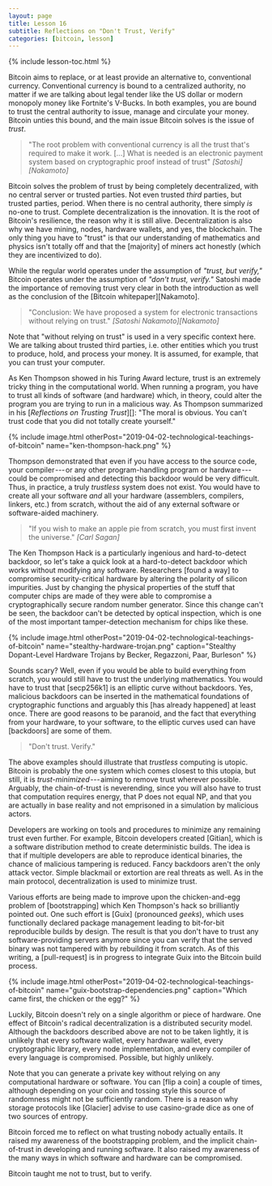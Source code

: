 ```yaml
---
layout: page
title: Lesson 16
subtitle: Reflections on "Don't Trust, Verify"
categories: [bitcoin, lesson]
---
```


{% include lesson-toc.html %}

Bitcoin aims to replace, or at least provide an alternative to,
conventional currency. Conventional currency is bound to a centralized
authority, no matter if we are talking about legal tender like the US
dollar or modern monopoly money like Fortnite's V-Bucks. In both
examples, you are bound to trust the central authority to issue, manage
and circulate your money. Bitcoin unties this bound, and the main issue
Bitcoin solves is the issue of *trust*.

> "The root problem with conventional currency is all the trust that's
> required to make it work. [...] What is needed is an electronic
> payment system based on cryptographic proof instead of trust"
> <cite>[Satoshi] [Nakamoto]</cite>

Bitcoin solves the problem of trust by being completely decentralized,
with no central server or trusted parties. Not even trusted *third*
parties, but trusted parties, period. When there is no central
authority, there simply *is* no-one to trust. Complete decentralization
is the innovation. It is the root of Bitcoin's resilience, the reason
why it is still alive. Decentralization is also why we have mining,
nodes, hardware wallets, and yes, the blockchain. The only thing you
have to "trust" is that our understanding of mathematics and physics
isn't totally off and that the [majority] of miners act honestly (which
they are incentivized to do).

While the regular world operates under the assumption of *"trust, but
verify,"* Bitcoin operates under the assumption of *"don't trust,
verify."* Satoshi made the importance of removing trust very clear in
both the introduction as well as the conclusion of the [Bitcoin
whitepaper][Nakamoto].

> "Conclusion: We have proposed a system for electronic transactions
> without relying on trust."
> <cite>[Satoshi Nakamoto][Nakamoto]</cite>

Note that "without relying on trust" is used in a very specific context
here. We are talking about trusted third parties, i.e. other entities
which you trust to produce, hold, and process your money. It is assumed,
for example, that you can trust your computer.

As Ken Thompson showed in his Turing Award lecture, trust is an
extremely tricky thing in the computational world. When running a
program, you have to trust all kinds of software (and hardware) which,
in theory, could alter the program you are trying to run in a malicious
way. As Thompson summarized in his [*Reflections on Trusting Trust*][]:
"The moral is obvious. You can't trust code that you did not totally
create yourself."

{% include image.html otherPost="2019-04-02-technological-teachings-of-bitcoin" name="ken-thompson-hack.png" %}

Thompson demonstrated that even if you have access to the source code,
your compiler --- or any other program-handling program or
hardware --- could be compromised and detecting this backdoor would be
very difficult. Thus, in practice, a truly *trustless* system does not
exist. You would have to create all your software *and* all your
hardware (assemblers, compilers, linkers, etc.) from scratch, without
the aid of any external software or software-aided machinery.

> "If you wish to make an apple pie from scratch, you must first invent
> the universe."
> <cite>[Carl Sagan]</cite>

The Ken Thompson Hack is a particularly ingenious and hard-to-detect
backdoor, so let's take a quick look at a hard-to-detect backdoor which
works without modifying any software. Researchers [found a way] to
compromise security-critical hardware by altering the polarity of
silicon impurities. Just by changing the physical properties of the
stuff that computer chips are made of they were able to compromise a
cryptographically secure random number generator. Since this change
can't be seen, the backdoor can't be detected by optical inspection,
which is one of the most important tamper-detection mechanism for chips
like these.

{% include image.html otherPost="2019-04-02-technological-teachings-of-bitcoin" name="stealthy-hardware-trojan.png" caption="Stealthy Dopant-Level Hardware Trojans by Becker, Regazzoni, Paar, Burleson" %}

Sounds scary? Well, even if you would be able to build everything from
scratch, you would still have to trust the underlying mathematics. You
would have to trust that [secp256k1] is an elliptic curve without
backdoors. Yes, malicious backdoors can be inserted in the mathematical
foundations of cryptographic functions and arguably this [has already
happened] at least once. There are good reasons to be paranoid, and the
fact that everything from your hardware, to your software, to the
elliptic curves used can have [backdoors] are some of them.

> "Don't trust. Verify."

The above examples should illustrate that *trustless* computing is
utopic. Bitcoin is probably the one system which comes closest to this
utopia, but still, it is *trust-minimized* --- aiming to remove trust
wherever possible. Arguably, the chain-of-trust is neverending, since
you will also have to trust that computation requires energy, that P
does not equal NP, and that you are actually in base reality and not
emprisoned in a simulation by malicious actors.

Developers are working on tools and procedures to minimize any remaining
trust even further. For example, Bitcoin developers created [Gitian],
which is a software distribution method to create deterministic builds.
The idea is that if multiple developers are able to reproduce identical
binaries, the chance of malicious tampering is reduced. Fancy backdoors
aren't the only attack vector. Simple blackmail or extortion are real
threats as well. As in the main protocol, decentralization is used to
minimize trust.

Various efforts are being made to improve upon the chicken-and-egg
problem of [bootstrapping] which Ken Thompson's hack so brilliantly
pointed out. One such effort is [Guix] (pronounced *geeks*), which uses
functionally declared package management leading to bit-for-bit
reproducible builds by design. The result is that you don't have to
trust any software-providing servers anymore since you can verify that
the served binary was not tampered with by rebuilding it from scratch.
As of this writing, a [pull-request] is in progress to integrate Guix
into the Bitcoin build process.

{% include image.html otherPost="2019-04-02-technological-teachings-of-bitcoin" name="guix-bootstrap-dependencies.png" caption="Which came first, the chicken or the egg?" %}

Luckily, Bitcoin doesn't rely on a single algorithm or piece of
hardware. One effect of Bitcoin's radical decentralization is a
distributed security model. Although the backdoors described above are
not to be taken lightly, it is unlikely that every software wallet,
every hardware wallet, every cryptographic library, every node
implementation, and every compiler of every language is compromised.
Possible, but highly unlikely.

Note that you can generate a private key without relying on any
computational hardware or software. You can [flip a coin] a couple of
times, although depending on your coin and tossing style this source of
randomness might not be sufficiently random. There is a reason why
storage protocols like [Glacier] advise to use casino-grade dice as one
of two sources of entropy.

Bitcoin forced me to reflect on what trusting nobody actually entails.
It raised my awareness of the bootstrapping problem, and the implicit
chain-of-trust in developing and running software. It also raised my
awareness of the many ways in which software and hardware can be
compromised.

Bitcoin taught me not to trust, but to verify.

